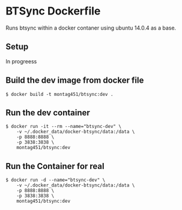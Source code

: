 # BTSync Dockerfile
Runs btsync within a docker contaner using ubuntu 14.0.4 as a base.

## Setup
In progreess

## Build the dev image from docker file

    $ docker build -t montag451/btsync:dev .

## Run the dev container
    
    $ docker run -it --rm --name="btsync-dev" \
        -v ~/.docker_data/docker-btsync/data:/data \
        -p 8888:8888 \
        -p 3838:3838 \
        montag451/btsync:dev

## Run the Container for real

    $ docker run -d --name="btsync-dev" \
        -v ~/.docker_data/docker-btsync/data:/data \
        -p 8888:8888 \
        -p 3838:3838 \
        montag451/btsync:dev